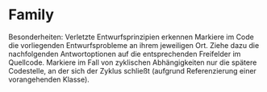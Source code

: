 # Family
Besonderheiten: Verletzte Entwurfsprinzipien erkennen
Markiere im Code die vorliegenden Entwurfsprobleme an ihrem jeweiligen Ort. Ziehe dazu die nachfolgenden Antwortoptionen auf die entsprechenden Freifelder im Quellcode.
Markiere im Fall von zyklischen Abhängigkeiten nur die spätere Codestelle, an der sich der Zyklus schließt (aufgrund Referenzierung einer vorangehenden Klasse).
